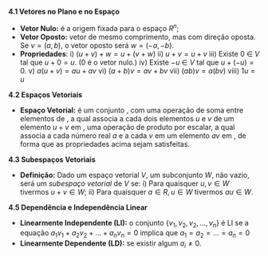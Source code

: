 **4.1 Vetores no Plano e no Espaço**
* **Vetor Nulo:** é a origem fixada para o espaço $R^n$;
* **Vetor Oposto:** vetor de mesmo comprimento, mas com direção oposta. Se $v = (a,b)$, o vetor oposto será $w = (-a,-b)$.
* **Propriedades**:
		i) $(u + v) + w = u + (v + w)$
		ii) $u + v = u + v$
		iii) Existe $0$ $\in$ $V$ tal que $u + 0 = u.$ (0 é o vetor nulo.)
		iv) Existe $-u$ $\in$ $V$ tal que $u + (-u) = 0.$
		v) $a(u + v) = au + av$
		vi) $(a+b)v = av + bv$
		vii) $(ab)v = a(bv)$
		viii) $1u = u$

**4.2 Espaços Vetoriais**
* **Espaço Vetorial:** é um conjunto , com uma operação de soma entre elementos de , a qual associa a cada dois elementos $u$ e $v$ de  um elemento $u+v$ em , uma operação de produto por escalar, a qual associa a cada número real $a$ e a cada $v$ em  um elemento $av$ em , de forma que as propriedades acima sejam satisfeitas.

**4.3 Subespaços Vetoriais**
* **Definição:** Dado um espaço vetorial $V$, um subconjunto $W$, não vazio, será um *subespaço vetorial* de  $V$ se:
	i) Para quaisquer $u,v \in W$ tivermos $u + v \in W$;
	ii) Para quaisquer $a \in R, u \in W$ tivermos $au \in W$.

**4.5 Dependência e Independência Linear**
* **Linearmente Independente (LI):** o conjunto {${v_{1},v_{2},v_{2},\dots,v_{n}}$} é LI se a equação $a_{1}v_{1} +a_{2}v_{2} + \dots +a_{n}v_{n} = 0$ implica que $a_{1} = a_{2} = \dots = a_{n} = 0$
* **Linearmente Dependente (LD):** se existir algum $a_{i} \neq 0$.